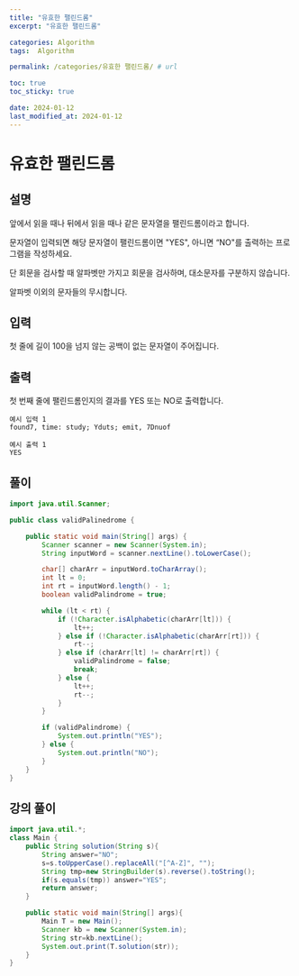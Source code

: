 ```yaml
---
title: "유효한 팰린드롬"
excerpt: "유효한 팰린드롬"

categories: Algorithm
tags:  Algorithm

permalink: /categories/유효한 팰린드롬/ # url

toc: true
toc_sticky: true

date: 2024-01-12
last_modified_at: 2024-01-12
---
```


# 유효한 팰린드롬

## 설명

앞에서 읽을 때나 뒤에서 읽을 때나 같은 문자열을 팰린드롬이라고 합니다.

문자열이 입력되면 해당 문자열이 팰린드롬이면 "YES", 아니면 “NO"를 출력하는 프로그램을 작성하세요.

단 회문을 검사할 때 알파벳만 가지고 회문을 검사하며, 대소문자를 구분하지 않습니다.

알파벳 이외의 문자들의 무시합니다.

## 입력

첫 줄에 길이 100을 넘지 않는 공백이 없는 문자열이 주어집니다.

## 출력

첫 번째 줄에 팰린드롬인지의 결과를 YES 또는 NO로 출력합니다.

    예시 입력 1 
    found7, time: study; Yduts; emit, 7Dnuof
    
    예시 출력 1 
    YES

## 풀이 
```java
import java.util.Scanner;

public class validPalinedrome {

    public static void main(String[] args) {
        Scanner scanner = new Scanner(System.in);
        String inputWord = scanner.nextLine().toLowerCase();

        char[] charArr = inputWord.toCharArray();
        int lt = 0;
        int rt = inputWord.length() - 1;
        boolean validPalindrome = true;

        while (lt < rt) {
            if (!Character.isAlphabetic(charArr[lt])) {
                lt++;
            } else if (!Character.isAlphabetic(charArr[rt])) {
                rt--;
            } else if (charArr[lt] != charArr[rt]) {
                validPalindrome = false;
                break;
            } else {
                lt++;
                rt--;
            }
        }

        if (validPalindrome) {
            System.out.println("YES");
        } else {
            System.out.println("NO");
        }
    }
}
```

## 강의 풀이 

```java
import java.util.*;
class Main {	
	public String solution(String s){
		String answer="NO";
		s=s.toUpperCase().replaceAll("[^A-Z]", "");
		String tmp=new StringBuilder(s).reverse().toString();
		if(s.equals(tmp)) answer="YES";
		return answer;
	}

	public static void main(String[] args){
		Main T = new Main();
		Scanner kb = new Scanner(System.in);
		String str=kb.nextLine();
		System.out.print(T.solution(str));
	}
}
```
